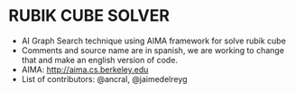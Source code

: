 # RUBIK CUBE SOLVER
- AI Graph Search technique using AIMA framework for solve rubik cube
- Comments and source name are in spanish, we are working to change that and make an english version of code.
- AIMA: http://aima.cs.berkeley.edu
- List of contributors: @ancral, @jaimedelreyg
